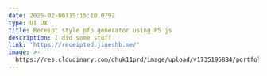 ```yaml
---
date: 2025-02-06T15:15:10.079Z
type: UI UX
title: Receipt style pfp generator using P5 js
description: I did some stuff
link: 'https://receipted.jineshb.me/'
image: >-
  https://res.cloudinary.com/dhuk11prd/image/upload/v1735195884/portfolio-tina/Scene_fzinmm.png
---
```


